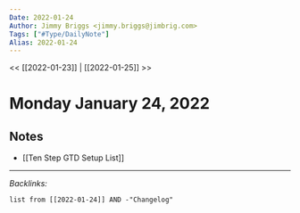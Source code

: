 ```yaml
---
Date: 2022-01-24
Author: Jimmy Briggs <jimmy.briggs@jimbrig.com>
Tags: ["#Type/DailyNote"]
Alias: 2022-01-24
---
```


<< [[2022-01-23]] | [[2022-01-25]] >>

# Monday January 24, 2022

## Notes

- [[Ten Step GTD Setup List]]

***

*Backlinks:*

```dataview
list from [[2022-01-24]] AND -"Changelog"
```